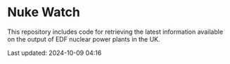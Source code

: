 # Nuke Watch

This repository includes code for retrieving the latest information available on the output of EDF nuclear power plants in the UK.

Last updated: 2024-10-09 04:16
